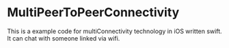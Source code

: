 # MultiPeerToPeerConnectivity
This is a example code for multiConnectivity technology in iOS written swift.
It can chat with someone linked via wifi.
